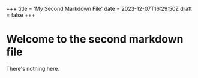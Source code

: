 +++
title = 'My Second Markdown File'
date = 2023-12-07T16:29:50Z
draft = false
+++

# Welcome to the second markdown file

There's nothing here.